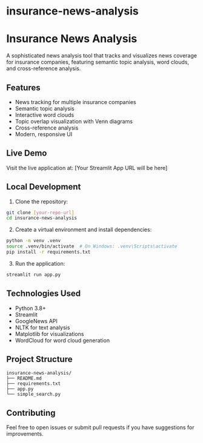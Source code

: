 # insurance-news-analysis

# Insurance News Analysis

A sophisticated news analysis tool that tracks and visualizes news coverage for insurance companies, featuring semantic topic analysis, word clouds, and cross-reference analysis.

## Features
- News tracking for multiple insurance companies
- Semantic topic analysis
- Interactive word clouds
- Topic overlap visualization with Venn diagrams
- Cross-reference analysis
- Modern, responsive UI

## Live Demo
Visit the live application at: [Your Streamlit App URL will be here]

## Local Development

1. Clone the repository:
```bash
git clone [your-repo-url]
cd insurance-news-analysis
```

2. Create a virtual environment and install dependencies:
```bash
python -m venv .venv
source .venv/bin/activate  # On Windows: .venv\Scripts\activate
pip install -r requirements.txt
```

3. Run the application:
```bash
streamlit run app.py
```

## Technologies Used
- Python 3.8+
- Streamlit
- GoogleNews API
- NLTK for text analysis
- Matplotlib for visualizations
- WordCloud for word cloud generation

## Project Structure
```
insurance-news-analysis/
├── README.md
├── requirements.txt
├── app.py
└── simple_search.py
```

## Contributing
Feel free to open issues or submit pull requests if you have suggestions for improvements. 
